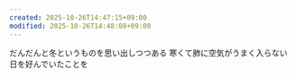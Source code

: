 ```yaml
---
created: 2025-10-26T14:47:15+09:00
modified: 2025-10-26T14:48:08+09:00
---
```


だんだんと冬というものを思い出しつつある
寒くて肺に空気がうまく入らない日を好んでいたことを
